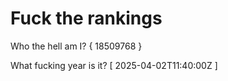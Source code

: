 # Fuck the rankings

Who the hell am I?
{ 18509768 }

What fucking year is it?
[ 2025-04-02T11:40:00Z ]
